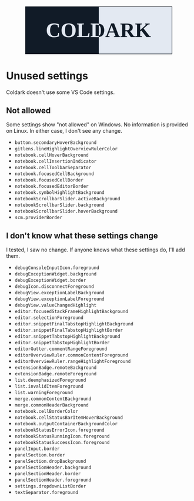 <p align="center">
    <img src="assets/coldark-banner.png" alt="Coldark Banner" width="400" />
</p>

# Unused settings

Coldark doesn't use some VS Code settings.

## Not allowed

Some settings show "not allowed" on Windows. No information is provided on Linux. In either case, I don't see any change.

- `button.secondaryHoverBackground`
- `gitlens.lineHighlightOverviewRulerColor`
- `notebook.cellHoverBackground`
- `notebook.cellInsertionIndicator`
- `notebook.cellToolbarSeparator`
- `notebook.focusedCellBackground`
- `notebook.focusedCellBorder`
- `notebook.focusedEditorBorder`
- `notebook.symbolHighlightBackground`
- `notebookScrollbarSlider.activeBackground`
- `notebookScrollbarSlider.background`
- `notebookScrollbarSlider.hoverBackground`
- `scm.providerBorder`

## I don't know what these settings change

I tested, I saw no change. If anyone knows what these settings do, I'll add them.

- `debugConsoleInputIcon.foreground`
- `debugExceptionWidget.background`
- `debugExceptionWidget.border`
- `debugIcon.disconnectForeground`
- `debugView.exceptionLabelBackground`
- `debugView.exceptionLabelForeground`
- `debugView.valueChangedHighlight`
- `editor.focusedStackFrameHighlightBackground`
- `editor.selectionForeground`
- `editor.snippetFinalTabstopHighlightBackground`
- `editor.snippetFinalTabstopHighlightBorder`
- `editor.snippetTabstopHighlightBackground`
- `editor.snippetTabstopHighlightBorder`
- `editorGutter.commentRangeForeground`
- `editorOverviewRuler.commonContentForeground`
- `editorOverviewRuler.rangeHighlightForeground`
- `extensionBadge.remoteBackground`
- `extensionBadge.remoteForeground`
- `list.deemphasizedForeground`
- `list.invalidItemForeground`
- `list.warningForeground`
- `merge.commonContentBackground`
- `merge.commonHeaderBackground`
- `notebook.cellBorderColor`
- `notebook.cellStatusBarItemHoverBackground`
- `notebook.outputContainerBackgroundColor`
- `notebookStatusErrorIcon.foreground`
- `notebookStatusRunningIcon.foreground`
- `notebookStatusSuccessIcon.foreground`
- `panelInput.border`
- `panelSection.border`
- `panelSection.dropBackground`
- `panelSectionHeader.background`
- `panelSectionHeader.border`
- `panelSectionHeader.foreground`
- `settings.dropdownListBorder`
- `textSeparator.foreground`
